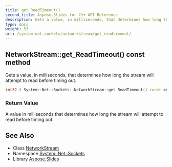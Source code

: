 ```yaml
---
title: get_ReadTimeout()
second_title: Aspose.Slides for C++ API Reference
description: Gets a value, in milliseconds, that determines how long the stream will attempt to read before timing out.
type: docs
weight: 53
url: /system.net.sockets/networkstream/get_readtimeout/
---
```

## NetworkStream::get_ReadTimeout() const method


Gets a value, in milliseconds, that determines how long the stream will attempt to read before timing out.

```cpp
int32_t System::Net::Sockets::NetworkStream::get_ReadTimeout() const override
```


### Return Value

A value in milliseconds that determines how long the stream will attempt to read before timing out.

## See Also

* Class [NetworkStream](../)
* Namespace [System::Net::Sockets](../../)
* Library [Aspose.Slides](../../../)